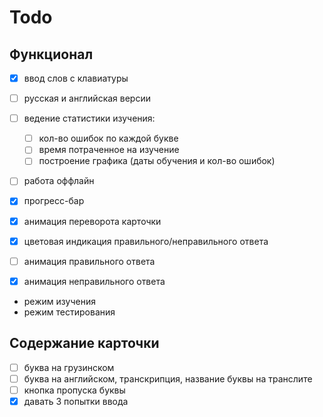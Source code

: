 # Todo

## Функционал

- [x] ввод слов с клавиатуры
- [ ] русская и английская версии
- [ ] ведение статистики изучения:
  - [ ] кол-во ошибок по каждой букве
  - [ ] время потраченное на изучение
  - [ ] построение графика (даты обучения и кол-во ошибок)
- [ ] работа оффлайн
- [x] прогресс-бар

- [x] анимация переворота карточки
- [x] цветовая индикация правильного/неправильного ответа
- [ ] анимация правильного ответа
- [x] анимация неправильного ответа

- режим изучения
- режим тестирования

## Содержание карточки

- [ ] буква на грузинском
- [ ] буква на английском, транскрипция, название буквы на транслите
- [ ] кнопка пропуска буквы
- [x] давать 3 попытки ввода
